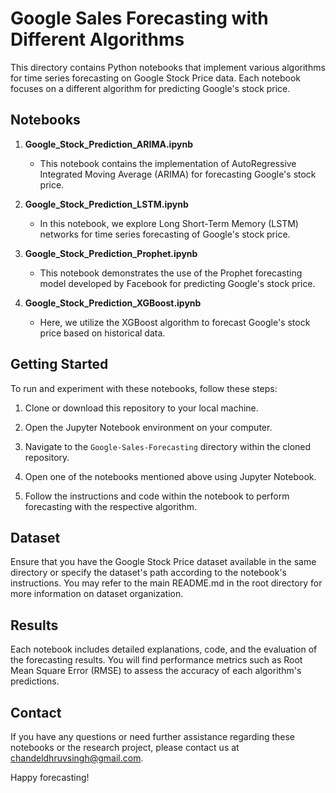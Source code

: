 # Google Sales Forecasting with Different Algorithms

This directory contains Python notebooks that implement various algorithms for time series forecasting on Google Stock Price data. Each notebook focuses on a different algorithm for predicting Google's stock price.

## Notebooks

1. **Google_Stock_Prediction_ARIMA.ipynb**
   - This notebook contains the implementation of AutoRegressive Integrated Moving Average (ARIMA) for forecasting Google's stock price.

2. **Google_Stock_Prediction_LSTM.ipynb**
   - In this notebook, we explore Long Short-Term Memory (LSTM) networks for time series forecasting of Google's stock price.

3. **Google_Stock_Prediction_Prophet.ipynb**
   - This notebook demonstrates the use of the Prophet forecasting model developed by Facebook for predicting Google's stock price.

4. **Google_Stock_Prediction_XGBoost.ipynb**
   - Here, we utilize the XGBoost algorithm to forecast Google's stock price based on historical data.

## Getting Started

To run and experiment with these notebooks, follow these steps:

1. Clone or download this repository to your local machine.

2. Open the Jupyter Notebook environment on your computer.

3. Navigate to the `Google-Sales-Forecasting` directory within the cloned repository.

4. Open one of the notebooks mentioned above using Jupyter Notebook.

5. Follow the instructions and code within the notebook to perform forecasting with the respective algorithm.

## Dataset

Ensure that you have the Google Stock Price dataset available in the same directory or specify the dataset's path according to the notebook's instructions. You may refer to the main README.md in the root directory for more information on dataset organization.

## Results

Each notebook includes detailed explanations, code, and the evaluation of the forecasting results. You will find performance metrics such as Root Mean Square Error (RMSE) to assess the accuracy of each algorithm's predictions.

## Contact

If you have any questions or need further assistance regarding these notebooks or the research project, please contact us at chandeldhruvsingh@gmail.com.

Happy forecasting!

